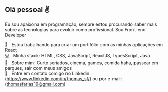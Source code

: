 # <ThomasFarias />

## Olá pessoal :v:
Eu sou apaixona em programação, sempre estou procurando saber mais sobre as tecnologias para evoluir como profissional.
Sou Front-end Developer

:purple_heart: &nbsp; Estou trabalhando para criar um portifólio com as minhas aplicações em React
<br/> :computer: &nbsp; Minha stack: HTML, CSS, JavaScript, ReactJS, TypesScript, Java
<br/> 💬  &nbsp; Sobre mim: Curto seriados, cinema, games, comida haha, passear em parques, sair com meus amigos
<br/> :email: &nbsp; Entre em contato comigo no Linkedin:(https://www.linkedin.com/in/thomas_sf/) ou por e-mail: (thomasfarias19@gmail.com)
